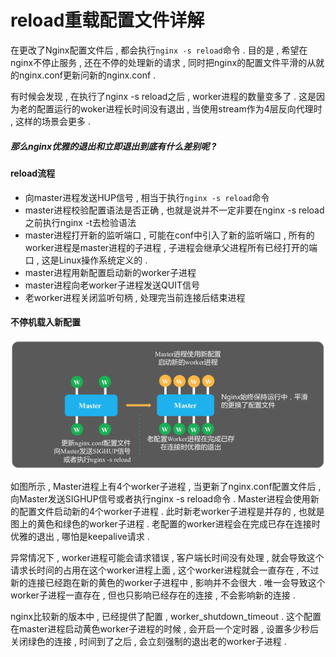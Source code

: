 # reload重载配置文件详解

在更改了Nginx配置文件后 , 都会执行`nginx -s reload`命令 . 目的是 , 希望在nginx不停止服务 , 还在不停的处理新的请求 , 同时把nginx的配置文件平滑的从就的nginx.conf更新问新的nginx.conf .

有时候会发现 , 在执行了nginx -s reload之后 , worker进程的数量变多了 . 这是因为老的配置运行的woker进程长时间没有退出 , 当使用stream作为4层反向代理时 , 这样的场景会更多 .

##### 那么nginx优雅的退出和立即退出到底有什么差别呢 ?

#### reload流程

* 向master进程发送HUP信号 , 相当于执行`nginx -s reload`命令
* master进程校验配置语法是否正确 , 也就是说并不一定非要在nginx -s reload之前执行nginx -t去检验语法
* master进程打开新的监听端口 , 可能在conf中引入了新的监听端口 , 所有的worker进程是master进程的子进程 , 子进程会继承父进程所有已经打开的端口 , 这是Linux操作系统定义的 .
* master进程用新配置启动新的worker子进程
* master进程向老worker子进程发送QUIT信号
* 老worker进程关闭监听句柄 , 处理完当前连接后结束进程

#### 不停机载入新配置

![](/assets/butingjizaoruxinpeizhi.png)

如图所示 , Master进程上有4个worker子进程 , 当更新了nginx.conf配置文件后 , 向Master发送SIGHUP信号或者执行nginx -s reload命令 . Master进程会使用新的配置文件启动新的4个worker子进程 . 此时新老worker子进程是并存的 , 也就是图上的黄色和绿色的worker子进程 . 老配置的worker进程会在完成已存在连接时优雅的退出 , 哪怕是keepalive请求 .

异常情况下 , worker进程可能会请求错误 , 客户端长时间没有处理 , 就会导致这个请求长时间的占用在这个worker进程上面 ,  这个worker进程就会一直存在 , 不过新的连接已经跑在新的黄色的worker子进程中 , 影响并不会很大 . 唯一会导致这个worker子进程一直存在 , 但也只影响已经存在的连接 , 不会影响新的连接 .

nginx比较新的版本中 , 已经提供了配置 , worker\_shutdown\_timeout . 这个配置在master进程启动黄色worker子进程的时候 , 会开启一个定时器 , 设置多少秒后关闭绿色的连接 , 时间到了之后 , 会立刻强制的退出老的worker子进程 .

